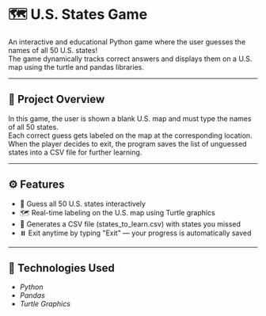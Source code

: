 # 🗺️ U.S. States Game

An interactive and educational Python game where the user guesses the names of all 50 U.S. states!  
The game dynamically tracks correct answers and displays them on a U.S. map using the turtle and pandas libraries.

---

## 🎯 Project Overview

In this game, the user is shown a blank U.S. map and must type the names of all 50 states.  
Each correct guess gets labeled on the map at the corresponding location.  
When the player decides to exit, the program saves the list of unguessed states into a CSV file for further learning.

---

## ⚙️ Features

- 🧠 Guess all 50 U.S. states interactively  
- 🗺️ Real-time labeling on the U.S. map using Turtle graphics  
- 💾 Generates a CSV file (states_to_learn.csv) with states you missed  
- ⏸️ Exit anytime by typing "Exit" — your progress is automatically saved  

---

## 🧩 Technologies Used

- *Python*
- *Pandas*
- *Turtle Graphics*

